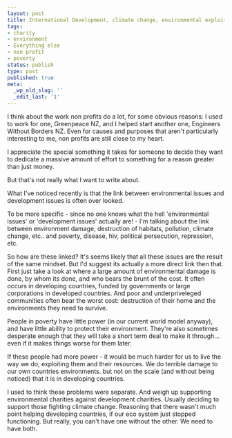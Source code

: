 ```yaml
---
layout: post
title: International Development, climate change, environmental exploitation
tags:
- charity
- environment
- Everything else
- non profit
- poverty
status: publish
type: post
published: true
meta:
  _wp_old_slug: ''
  _edit_last: '1'
---
```

I think about the work non profits do a lot, for some obvious reasons: I used to work for one, Greenpeace NZ, and I helped start another one, Engineers Without Borders NZ. Even for causes and purposes that aren't particularly interesting to me, non profits are still close to my heart.

I appreciate the special something it takes for someone to decide they want to dedicate a massive amount of effort to something for a reason greater than just money.

But that's not really what I want to write about.

What I've noticed recently is that the link between environmental issues and development issues is often over looked.

To be more specific - since no one knows what the hell 'environmental issues' or 'development issues' actually are! - I'm talking about the link between environment damage, destruction of habitats, pollution, climate change, etc.. and poverty, disease, hiv, political persecution, repression, etc.

So how are these linked?
It's seems likely that all these issues are the result of the same mindset. But I'd suggest its actually a more direct link then that.
First just take a look at where a large amount of environmental damage is done, by whom its done, and who bears the brunt of the cost.
It often occurs in developing countries, funded by governments or large corporations in developed countries. And poor and underpriveleged communities often bear the worst cost: destruction of their home and the environments they need to survive.

People in poverty have little power (in our current world model anyway), and have little ability to protect their environment. They're also sometimes desperate enough that they will take a short term deal to make it through... even if it makes things worse for them later.

If these people had more power - it would be much harder for us to live the way we do, exploiting them and their resources. We do terrible damage to our own countries environments. but not on the scale (and without being noticed) that it is in developing countries.

I used to think these problems were separate. And weigh up supporting environmental charities against development charities. Usually deciding to support those fighting climate change. Reasoning that there wasn't much point helping developing countries, if our eco system just stopped functioning.
But really, you can't have one without the other.
We need to have both.
